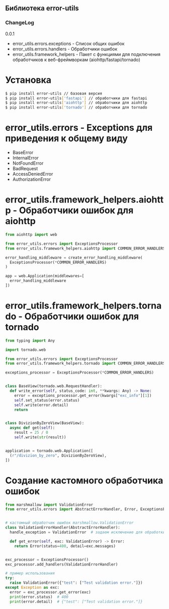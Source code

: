 ## Библиотека error-utils

### ChangeLog
0.0.1
  - error_utils.errors.exceptions - Список общих ошибок
  - error_utils.errors.handlers - Обработчики ошибок
  - error_utils.framework_helpers - Пакет с функциями для подключения обработчиков к веб-фреймворкам (aiohttp/fastapi/tornado)


# Установка

```bash
$ pip install error-utils // базовая версия
$ pip install error-utils['fastapi'] // обработчики для fastapi
$ pip install error-utils['aiohttp'] // обработчики для aiohttp
$ pip install error-utils['tornado'] // обработчики для tornado
```

# error_utils.errors - Exceptions для приведения к общему виду
  * BaseError
  * InternalError
  * NotFoundError
  * BadRequest
  * AccessDeniedError
  * AuthorizationError


# error_utils.framework_helpers.aiohttp - Обработчики ошибок для aiohttp

```python
from aiohttp import web

from error_utils.errors import ExceptionsProcessor
from error_utils.framework_helpers.aiohttp import COMMON_ERROR_HANDLERS, create_error_handling_middleware

error_handling_middleware = create_error_handling_middleware(
  ExceptionsProcessor(*COMMON_ERROR_HANDLERS)
)

app = web.Application(middlewares=[
  error_handling_middleware
])
```

# error_utils.framework_helpers.tornado - Обработчики ошибок для tornado

```python
from typing import Any

import tornado.web

from error_utils.errors import ExceptionsProcessor
from error_utils.framework_helpers.tornado import COMMON_ERROR_HANDLERS

exceptions_processor = ExceptionsProcessor(*COMMON_ERROR_HANDLERS)


class BaseView(tornado.web.RequestHandler):
  def write_error(self, status_code: int, **kwargs: Any) -> None:
    error = exceptions_processor.get_error(kwargs["exc_info"][1])
    self.set_status(error.status)
    self.write(error.detail)
    return


class DivizionByZeroView(BaseView):
  async def get(self):
    result = 25 / 0
    self.write(str(result))


application = tornado.web.Application([
  (r"/divizion_by_zero", DivizionByZeroView),
])
```

# Создание кастомного обработчика ошибок

```python
from marshmallow import ValidationError
from error_utils.errors import AbstractErrorHandler, Error, ExceptionsProcessor


# кастомный обработчик ошибок marshmallow.ValidationError
class ValidationErrorHandler(AbstractErrorHandler):
  handle_exception = ValidationError  # задаем исключение для обработки, также будут обработаны все его дети

  def get_error(self, exc: ValidationError) -> Error:
    return Error(status=400, detail=exc.messages)


exc_processor = ExceptionsProcessor()
exc_processor.add_handlers(ValidationErrorHandler)

# пример использования
try:
  raise ValidationError({"test": ["Test validation error."]})
except Exception as exc:
  error = exc_processor.get_error(exc)
  print(error.status)  # 400
  print(error.detail)  # {"test": ["Test validation error."]}
```
